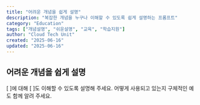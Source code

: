 ```yaml
---
title: "어려운 개념을 쉽게 설명"
description: "복잡한 개념을 누구나 이해할 수 있도록 쉽게 설명하는 프롬프트"
category: "Education"
tags: ["개념설명", "쉬운설명", "교육", "학습지원"]
author: "Cloud Tech Unit"
created: "2025-06-16"
updated: "2025-06-16"
---
```


## 어려운 개념을 쉽게 설명

[ ]에 대해 [ ]도 이해할 수 있도록 설명해 주세요.
어떻게 사용되고 있는지 구체적인 예도 함께 알려 주세요.
